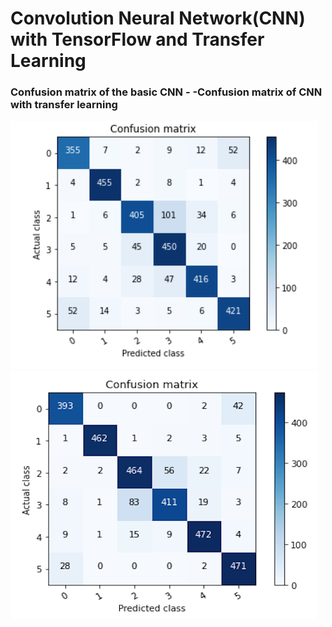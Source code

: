 # Convolution Neural Network(CNN) with TensorFlow and Transfer Learning
### Confusion matrix of the basic CNN           -          -Confusion matrix of CNN with transfer learning                        
![](Confusion_matrix_of_the_basic_CNN.png)                ![](confusion_matrix_of_transfer_learning.png) 

     

 
